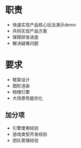 # 职责

- 快速实现产品核心玩法演示demo
- 共同实现产品方案
- 保障研发进度
- 解决疑难问题

# 要求

- 框架设计
- 图形渲染
- 物理引擎
- 大场景性能优化

## 加分项

- 引擎使用经验
- 游戏类型开发经验
- 团队管理经验

